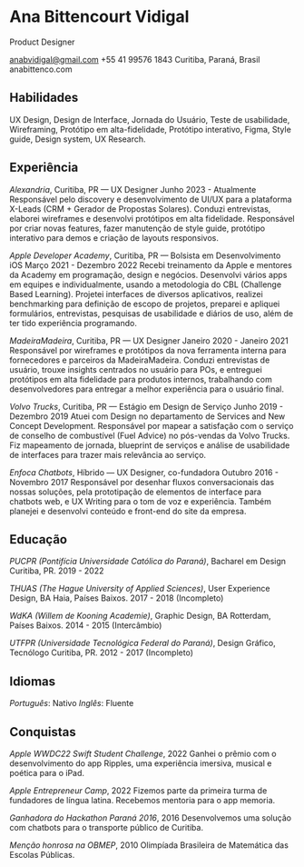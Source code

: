 # Ana Bittencourt Vidigal
Product Designer

anabvidigal@gmail.com
+55 41 99576 1843
Curitiba, Paraná, Brasil
anabittenco.com


## Habilidades
UX Design, Design de Interface, Jornada do Usuário, Teste de usabilidade, Wireframing, Protótipo em alta-fidelidade, Protótipo interativo, Figma, Style guide, Design system, UX Research.

## Experiência
*Alexandria*, Curitiba, PR — UX Designer
Junho 2023 - Atualmente
Responsável pelo discovery e desenvolvimento de UI/UX para a plataforma X-Leads (CRM + Gerador de Propostas Solares). Conduzi entrevistas, elaborei wireframes e desenvolvi protótipos em alta fidelidade. Responsável por criar novas features, fazer manutenção de style guide, protótipo interativo para demos e criação de layouts responsivos.

*Apple Developer Academy*, Curitiba, PR — Bolsista em Desenvolvimento iOS
Março 2021 - Dezembro 2022
Recebi treinamento da Apple e mentores da Academy em programação, design e negócios. Desenvolvi vários apps em equipes e individualmente, usando a metodologia do CBL (Challenge Based Learning). Projetei interfaces de diversos aplicativos, realizei benchmarking para definição de escopo de projetos, preparei e apliquei formulários, entrevistas, pesquisas de usabilidade e diários de uso, além de ter tido experiência programando.

*MadeiraMadeira*, Curitiba, PR — UX Designer
Janeiro 2020 - Janeiro 2021
Responsável por wireframes e protótipos da nova ferramenta interna para fornecedores e parceiros da MadeiraMadeira. Conduzi entrevistas de usuário, trouxe insights centrados no usuário para POs, e entreguei protótipos em alta fidelidade para produtos internos, trabalhando com desenvolvedores para entregar a melhor experiência para o usuário final.

*Volvo Trucks*, Curitiba, PR — Estágio em Design de Serviço
Junho 2019 - Dezembro 2019
Atuei com Design no departamento de Services and New Concept Development. Responsável por mapear a satisfação com o serviço de conselho de combustível (Fuel Advice) no pós-vendas da Volvo Trucks. Fiz mapeamento de jornada, blueprint de serviços e análise de usabilidade de interfaces para trazer mais relevância ao serviço.

*Enfoca Chatbots*, Híbrido — UX Designer, co-fundadora
Outubro 2016 - Novembro 2017
Responsável por desenhar fluxos conversacionais das nossas soluções, pela prototipação de elementos de interface para chatbots web, e UX Writing para o tom de voz e experiência. Também planejei e desenvolvi conteúdo e front-end do site da empresa.

## Educação
*PUCPR (Pontifícia Universidade Católica do Paraná)*, Bacharel em Design
Curitiba, PR. 2019 - 2022

*THUAS (The Hague University of Applied Sciences)*, User Experience Design, BA
Haia, Países Baixos. 2017 - 2018 (Incompleto)

*WdKA (Willem de Kooning Academie)*, Graphic Design, BA
Rotterdam, Países Baixos. 2014 - 2015 (Intercâmbio)

*UTFPR (Universidade Tecnológica Federal do Paraná)*, Design Gráfico, Tecnólogo
Curitiba, PR. 2012 - 2017 (Incompleto)

## Idiomas
*Português*: Nativo
*Inglês*: Fluente

## Conquistas
*Apple WWDC22 Swift Student Challenge*, 2022
Ganhei o prêmio com o desenvolvimento do app Ripples, uma experiência imersiva, musical e poética para o iPad.

*Apple Entrepreneur Camp*, 2022
Fizemos parte da primeira turma de fundadores de língua latina. Recebemos mentoria para o app memoria.

*Ganhadora do Hackathon Paraná 2016*, 2016
Desenvolvemos uma solução com chatbots para o transporte público de Curitiba.

*Menção honrosa na OBMEP*, 2010
Olimpíada Brasileira de Matemática das Escolas Públicas.